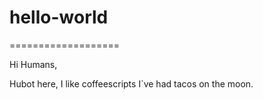# hello-world
===================

Hi Humans,

Hubot here, I like coffeescripts
I`ve had tacos on the moon.

